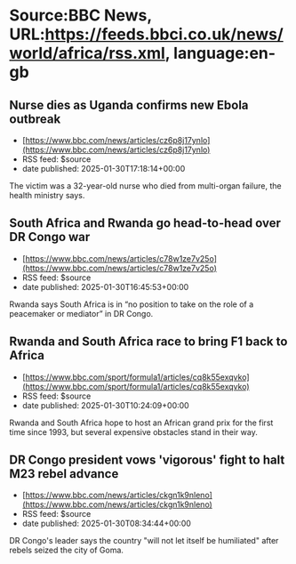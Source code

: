 # Source:BBC News, URL:https://feeds.bbci.co.uk/news/world/africa/rss.xml, language:en-gb

## Nurse dies as Uganda confirms new Ebola outbreak
 - [https://www.bbc.com/news/articles/cz6p8j17ynlo](https://www.bbc.com/news/articles/cz6p8j17ynlo)
 - RSS feed: $source
 - date published: 2025-01-30T17:18:14+00:00

The victim was a 32-year-old nurse who died from multi-organ failure, the health ministry says.

## South Africa and Rwanda go head-to-head over DR Congo war
 - [https://www.bbc.com/news/articles/c78w1ze7v25o](https://www.bbc.com/news/articles/c78w1ze7v25o)
 - RSS feed: $source
 - date published: 2025-01-30T16:45:53+00:00

Rwanda says South Africa is in “no position to take on the role of a peacemaker or mediator” in DR Congo.

## Rwanda and South Africa race to bring F1 back to Africa
 - [https://www.bbc.com/sport/formula1/articles/cq8k55exqvko](https://www.bbc.com/sport/formula1/articles/cq8k55exqvko)
 - RSS feed: $source
 - date published: 2025-01-30T10:24:09+00:00

Rwanda and South Africa hope to host an African grand prix for the first time since 1993, but several expensive obstacles stand in their way.

## DR Congo president vows 'vigorous' fight to halt M23 rebel advance
 - [https://www.bbc.com/news/articles/ckgn1k9nleno](https://www.bbc.com/news/articles/ckgn1k9nleno)
 - RSS feed: $source
 - date published: 2025-01-30T08:34:44+00:00

DR Congo's leader says the country "will not let itself be humiliated" after rebels seized the city of Goma.


